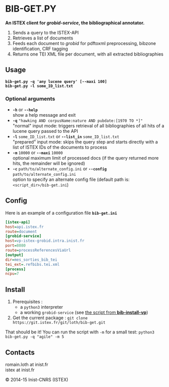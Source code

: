 BIB-GET.PY
==========
**An ISTEX client for *grobid-service*, the bibliographical annotator.**  

 1. Sends a query to the ISTEX-API  
 2. Retrieves a list of documents  
 3. Feeds each document to _grobid_ for pdftoxml preprocessing, bibzone identification, CRF tagging  
 4. Returns one TEI XML file per document, with all extracted bibliographies  

Usage
------
**`bib-get.py -q 'any lucene query' [--maxi 100]`**  
**`bib-get.py -l some_ID_list.txt`**  
  
  
### Optional arguments
 - **`-h`** or **`--help`**  
   show a help message and exit
 - **`-q`** `"hawking AND corpusName:nature AND pubdate:[1970 TO *]"`  
   "normal" input mode: triggers retrieval of all bibliographies of all hits of a lucene query passed to the API   
 -  **`-l`** `some_ID_list.txt`  or   **`--list_in`** `some_ID_list.txt`  
   "prepared" input mode: skips the query step and starts directly with a list of ISTEX IDs of the documents to process
 - **`-m`** `10000` or **`--maxi`** `10000`    
   optional maximum limit of processed docs (if the query returned more hits, the remainder will be ignored)
 - **`-c`** `path/to/alternate_config.ini` or **`--config`** `path/to/alternate_config.ini`    
   option to specify an alternate config file (default path is: `<script_dir>/bib-get.ini`)


Config
-------
Here is an example of a configuration file **`bib-get.ini`**

```INI
[istex-api]
host=api.istex.fr
route=document
[grobid-service]
host=vp-istex-grobid.intra.inist.fr
port=8080
route=processReferencesViaUrl
[output]
dir=mes_sorties_bib_tei
tei_ext=.refbibs.tei.xml
[process]
ncpu=7
```


Install
-------

 1. Prerequisites : 
    - a `python3` interpreter
    - a working `grobid-service` (see [the script from **bib-install-vp**](https://git.istex.fr/loth/refbibs_stack/blob/master/bib-install-vp/install_grobid.sh "install_grobid.sh"))
 2. Get the current package : `git clone https://git.istex.fr/git/loth/bib-get.git`

That should be it! You can run the script with `-m` for a small test: `python3 bib-get.py -q "agile" -m 5`


Contacts
---------
romain.loth at inist.fr  
istex at inist.fr

© 2014-15 Inist-CNRS (ISTEX)

